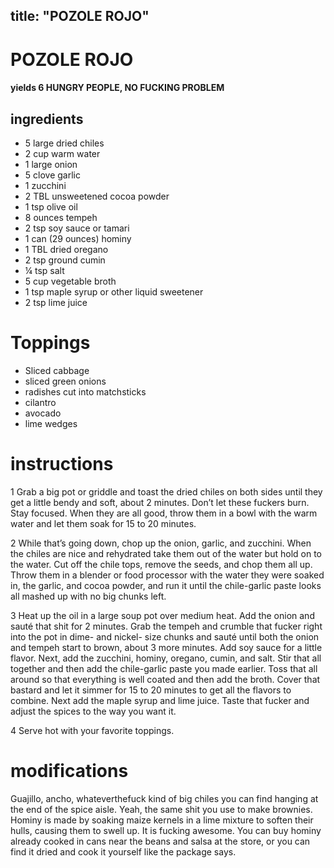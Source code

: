 	
title: "POZOLE ROJO"
---

# POZOLE ROJO

#### yields  6 HUNGRY PEOPLE, NO FUCKING PROBLEM

## ingredients
* 5 large dried chiles
* 2 cup warm water
* 1 large onion
* 5 clove garlic
* 1 zucchini
* 2 TBL unsweetened cocoa powder
* 1 tsp olive oil
* 8 ounces tempeh
* 2 tsp soy sauce or tamari
* 1 can (29 ounces) hominy
* 1 TBL dried oregano
* 2 tsp ground cumin
* ¼ tsp salt
* 5 cup vegetable broth
* 1 tsp maple syrup or other liquid sweetener
* 2 tsp lime juice

# Toppings
* Sliced cabbage
* sliced green onions
* radishes cut into matchsticks
* cilantro
* avocado
* lime wedges

# instructions
1 Grab a big pot or griddle and toast the dried chiles on both sides until they get a little
bendy and soft, about 2 minutes. Don’t let these fuckers burn. Stay focused. When they are all
good, throw them in a bowl with the warm water and let them soak for 15 to 20 minutes.

2 While that’s going down, chop up the onion, garlic, and zucchini. When the chiles are nice
and rehydrated take them out of the water but hold on to the water. Cut off the chile tops,
remove the seeds, and chop them all up. Throw them in a blender or food processor with the
water they were soaked in, the garlic, and cocoa powder, and run it until the chile-garlic paste
looks all mashed up with no big chunks left.

3 Heat up the oil in a large soup pot over medium heat. Add the onion and sauté that shit for
2 minutes. Grab the tempeh and crumble that fucker right into the pot in dime- and nickel-
size chunks and sauté until both the onion and tempeh start to brown, about 3 more minutes.
Add soy sauce for a little flavor. Next, add the zucchini, hominy, oregano, cumin, and salt. Stir
that all together and then add the chile-garlic paste you made earlier. Toss that all around so
that everything is well coated and then add the broth. Cover that bastard and let it simmer for
15 to 20 minutes to get all the flavors to combine. Next add the maple syrup and lime juice.
Taste that fucker and adjust the spices to the way you want it.

4 Serve hot with your favorite toppings.

# modifications

Guajillo, ancho, whateverthefuck kind of big chiles you can find hanging at the end of the spice aisle.
 Yeah, the same shit you use to make brownies.
 Hominy is made by soaking maize kernels in a lime mixture to soften their hulls, causing them to swell up. It
is fucking awesome. You can buy hominy already cooked in cans near the beans and salsa at the store, or you can
find it dried and cook it yourself like the package says.
	

